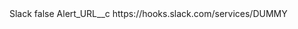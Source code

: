 <?xml version="1.0" encoding="UTF-8"?>
<CustomMetadata xmlns="http://soap.sforce.com/2006/04/metadata" xmlns:xsi="http://www.w3.org/2001/XMLSchema-instance" xmlns:xsd="http://www.w3.org/2001/XMLSchema">
    <label>Slack</label>
    <protected>false</protected>
    <values>
        <field>Alert_URL__c</field>
        <value xsi:type="xsd:string">https://hooks.slack.com/services/DUMMY</value>
    </values>
</CustomMetadata>

